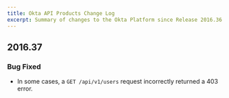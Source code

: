 ```yaml
---
title: Okta API Products Change Log
excerpt: Summary of changes to the Okta Platform since Release 2016.36
---
```


## 2016.37

### Bug Fixed

* In some cases, a `GET /api/v1/users` request incorrectly returned a 403 error. <!-- OKTA-75861 -->
